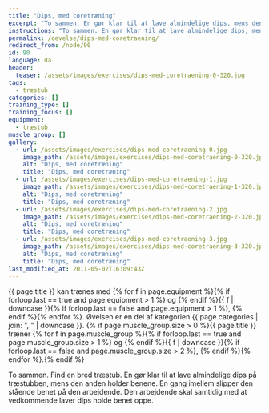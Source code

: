 ```yaml
---
title: "Dips, med coretræning"
excerpt: "To sammen. En gør klar til at lave almindelige dips, mens den anden holder benene. En gang imellem slipper den stående benet på den arbejdende. Den arbejdende skal samtidig med at vedkommende laver dips holde benet oppe."
instructions: "To sammen. En gør klar til at lave almindelige dips, mens den anden holder benene. En gang imellem slipper den stående benet på den arbejdende. Den arbejdende skal samtidig med at vedkommende laver dips holde benet oppe."
permalink: /oevelse/dips-med-coretraening/
redirect_from: /node/90
id: 90
language: da
header:
  teaser: /assets/images/exercises/dips-med-coretraening-0-320.jpg
tags:
  - træstub
categories: []
training_type: []
training_focus: []
equipment:
  - træstub
muscle_group: []
gallery:
  - url: /assets/images/exercises/dips-med-coretraening-0.jpg
    image_path: /assets/images/exercises/dips-med-coretraening-0-320.jpg
    alt: "Dips, med coretræning"
    title: "Dips, med coretræning"
  - url: /assets/images/exercises/dips-med-coretraening-1.jpg
    image_path: /assets/images/exercises/dips-med-coretraening-1-320.jpg
    alt: "Dips, med coretræning"
    title: "Dips, med coretræning"
  - url: /assets/images/exercises/dips-med-coretraening-2.jpg
    image_path: /assets/images/exercises/dips-med-coretraening-2-320.jpg
    alt: "Dips, med coretræning"
    title: "Dips, med coretræning"
  - url: /assets/images/exercises/dips-med-coretraening-3.jpg
    image_path: /assets/images/exercises/dips-med-coretraening-3-320.jpg
    alt: "Dips, med coretræning"
    title: "Dips, med coretræning"
last_modified_at: 2011-05-02T16:09:43Z
---
```


{{ page.title }} kan trænes med {% for f in page.equipment %}{% if forloop.last == true and page.equipment > 1 %} og {% endif %}{{ f | downcase  }}{% if forloop.last == false and page.equipment > 1 %}, {% endif %}{% endfor %}. Øvelsen er en del af kategorien {{ page.categories | join: ", " | downcase }}. {% if page.muscle_group.size > 0 %}{{ page.title }} træner {% for f in page.muscle_group %}{% if forloop.last == true and page.muscle_group.size > 1 %} og {% endif %}{{ f | downcase }}{% if forloop.last == false and page.muscle_group.size > 2 %}, {% endif %}{% endfor %}.{% endif %}

To sammen. Find en bred træstub. En gør klar til at lave almindelige dips på træstubben, mens den anden holder benene. En gang imellem slipper den stående benet på den arbejdende. Den arbejdende skal samtidig med at vedkommende laver dips holde benet oppe.

